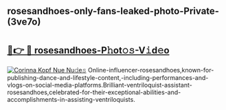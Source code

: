 ## rosesandhoes-only-fans​-leaked-photo​-Private-(3ve7o)


# <h2><a href="https://mediaupload.pro?title=rosesandhoes&ref=git">🔗👉 🔴 rosesandhoes-P𝚑ot𝚘𝚜-V𝚒d𝚎o</a></h2>

[![Corinna Kopf Nue Nu𝚍e𝚜](https://i.imgur.com/0qMVB7G.gif)](https://mediaupload.pro?title=rosesandhoes&ref=git)
Online-influencer-rosesandhoes,known-for-publishing-dance-and-lifestyle-content,-including-performances-and-vlogs-on-social-media-platforms.Brilliant-ventriloquist-assistant-rosesandhoes,celebrated-for-their-exceptional-abilities-and-accomplishments-in-assisting-ventriloquists.  